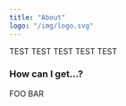 ```yaml
---
title: "About"
logo: "/img/logo.svg"
---
```


TEST TEST TEST TEST TEST 

<h3 class="f4 b lh-title mb2">How can I get…?</h3>

FOO BAR
